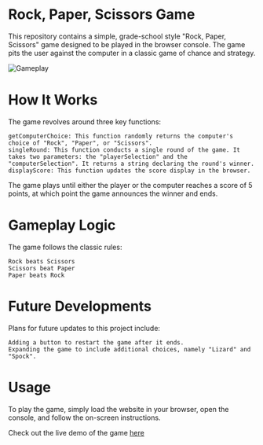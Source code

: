 # Rock, Paper, Scissors Game

This repository contains a simple, grade-school style "Rock, Paper, Scissors" game designed to be played in the browser console. The game pits the user against the computer in a classic game of chance and strategy.

![Gameplay](https://github.com/psmithdev/rockpaperscissors/assets/69760520/69fa7968-55f1-4903-8cc7-82cf4debd3c1)

# How It Works

The game revolves around three key functions:

    getComputerChoice: This function randomly returns the computer's choice of "Rock", "Paper", or "Scissors".
    singleRound: This function conducts a single round of the game. It takes two parameters: the "playerSelection" and the "computerSelection". It returns a string declaring the round's winner.
    displayScore: This function updates the score display in the browser.

The game plays until either the player or the computer reaches a score of 5 points, at which point the game announces the winner and ends.

# Gameplay Logic

The game follows the classic rules:

    Rock beats Scissors
    Scissors beat Paper
    Paper beats Rock

# Future Developments

Plans for future updates to this project include:

    Adding a button to restart the game after it ends.
    Expanding the game to include additional choices, namely "Lizard" and "Spock".

# Usage

To play the game, simply load the website in your browser, open the console, and follow the on-screen instructions.

Check out the live demo of the game [here](https://psmithdev.github.io/rockpaperscissors/)

